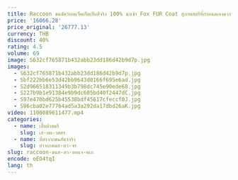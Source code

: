 ```yaml
---
title: Raccoon ขนสัตว์ทอแจ็คเก็ตเย็บสีจริง 100% นําเข้า Fox FUR Coat สุภาพสตรีที่กําหนดเองความยาวและเส้นรอบวงหน้าอก
price: '16066.28'
price_original: '26777.13'
currency: THB
discount: 40%
rating: 4.5
volume: 69
image: S632cf765871b432abb23dd186d42b9d7p.jpg
images:
  - S632cf765871b432abb23dd186d42b9d7p.jpg
  - Sbf222bb6e53d42bb9643d0166f695e6ad.jpg
  - S2d966518311349b3b798dc745e90ede68.jpg
  - S227b9b1e91384e9b9dc605bd40f2447dC.jpg
  - S97e470bd625b45538bdf45617cfeccf0J.jpg
  - S96cba02e77764ad5a3a292da17dbd26aK.jpg
video: 1100089611477.mp4
categories:
  - name: เสื้อผ้าสตรี
    slug: เส-อผ-าสตร
  - name: ที่ทำจากขนสัตว์จริง
    slug: ทำจากขนส-ตว-จร
slug: raccoon-ขนส-ตว-ทอแจ-คเก
encode: oEO4tqI
lang: th
---
```

  